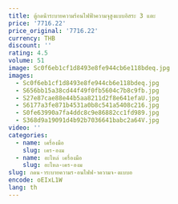 ```yaml
---
title: ตู้กดน้ําระบายความร้อนไฟฟ้าความจุสูงแบบอิสระ 3 แตะ
price: '7716.22'
price_original: '7716.22'
currency: THB
discount: ''
rating: 4.5
volume: 51
image: Sc0f6eb1cf1d8493e8fe944cb6e118bdeq.jpg
images:
  - Sc0f6eb1cf1d8493e8fe944cb6e118bdeq.jpg
  - S656bb15a38cd44f49f0fb5604c7b8c9fb.jpg
  - S27e87cae88e44b5aa8211d2f8e641efaU.jpg
  - S6177a3fe871b4531a0b8c541a5408c216.jpg
  - S0fe63990a7fa4ddc8c9e86882cc1fd989.jpg
  - S368d9a19091d4b92b7036641babc2a64V.jpg
video: ''
categories:
  - name: เครื่องมือ
    slug: เคร-องม
  - name: อะไหล่ เครื่องมือ
    slug: อะไหล-เคร-องม
slug: กดน-าระบายความร-อนไฟฟ-าความจ-งแบบอ
encode: oEIxL1W
lang: th
---
```

  